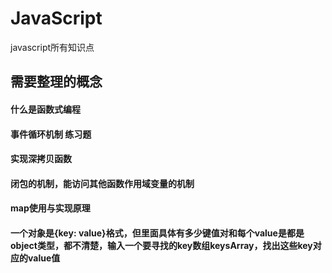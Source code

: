 # JavaScript
javascript所有知识点
## 需要整理的概念
#### 什么是函数式编程
#### 事件循环机制 练习题
#### 实现深拷贝函数
#### 闭包的机制，能访问其他函数作用域变量的机制
#### map使用与实现原理
#### 一个对象是{key: value}格式，但里面具体有多少键值对和每个value是都是object类型，都不清楚，输入一个要寻找的key数组keysArray，找出这些key对应的value值